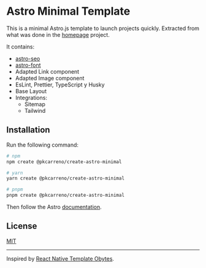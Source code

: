 # Astro Minimal Template

This is a minimal Astro.js template to launch projects quickly. Extracted from what was done in the [homepage](https://github.com/Pkcarreno/homepage) project.

It contains:

- [astro-seo](https://github.com/jonasmerlin/astro-seo)
- [astro-font](https://github.com/rishi-raj-jain/astro-font/)
- Adapted Link component
- Adapted Image component
- EsLint, Prettier, TypeScript y Husky
- Base Layout
- Integrations:
  - Sitemap
  - Tailwind

## Installation

Run the following command:

```bash
# npm
npm create @pkcarreno/create-astro-minimal

# yarn
yarn create @pkcarreno/create-astro-minimal

# pnpm
pnpm create @pkcarreno/create-astro-minimal
```

Then follow the Astro [documentation](https://docs.astro.build/en/getting-started/).

## License

[MIT](./LICENSE)

---

Inspired by [React Native Template Obytes](https://github.com/obytes/react-native-template-obytes/tree/master).
